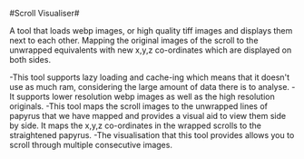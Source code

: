 #Scroll Visualiser#

A tool that loads webp images, or high quality tiff images and displays them next to each other. Mapping the original images of the scroll to the unwrapped equivalents with new x,y,z co-ordinates which are displayed on both sides.


-This tool supports lazy loading and cache-ing which means that it doesn't use as much ram, considering the large amount of data there is to analyse.
-It supports lower resolution webp images as well as the high resolution originals.
-This tool maps the scroll images to the unwrapped lines of papyrus that we have mapped and provides a visual aid to view them side by side. It maps the x,y,z co-ordinates in the wrapped scrolls to the straightened papyrus.
-The visualisation that this tool provides allows you to scroll through multiple consecutive images.
